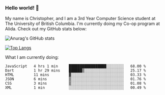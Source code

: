 ### Hello world! 👋
My name is Christopher, and I am a 3rd Year Computer Science student at The University of British Columbia. I'm currently doing my Co-op program at Alida.
Check out my GitHub stats below: 

![Anurag's GitHub stats](https://github-readme-stats.vercel.app/api?username=chrishadrian&hide=contribs,issues&count_private=true&show_icons=true&theme=tokyonight)

[![Top Langs](https://github-readme-stats.vercel.app/api/top-langs/?username=chrishadrian&layout=compact&theme=tokyonight&langs_count=4)](https://github.com/anuraghazra/github-readme-stats)

What I am currently doing:
<!--START_SECTION:waka-->

```text
JavaScript   4 hrs 1 min     █████████████████░░░░░░░░   68.00 %
Dart         1 hr 29 mins    ██████▒░░░░░░░░░░░░░░░░░░   25.17 %
HTML         11 mins         ▓░░░░░░░░░░░░░░░░░░░░░░░░   03.33 %
JSON         6 mins          ▒░░░░░░░░░░░░░░░░░░░░░░░░   01.76 %
CSS          3 mins          ▒░░░░░░░░░░░░░░░░░░░░░░░░   01.08 %
XML          1 min           ░░░░░░░░░░░░░░░░░░░░░░░░░   00.49 %
```

<!--END_SECTION:waka-->
<!-- [![willianrod's wakatime stats](https://github-readme-stats.vercel.app/api/wakatime?username=chrishadrian)](https://github.com/anuraghazra/github-readme-stats) -->

<!--
- 🔭 I’m currently working on ...
- 🌱 I’m currently learning ...
- 👯 I’m looking to collaborate on ...
- 🤔 I’m looking for help with ...
- 💬 Ask me about ...
- 📫 How to reach me: ...
- 😄 Pronouns: ...
- ⚡ Fun fact: ...
-->
